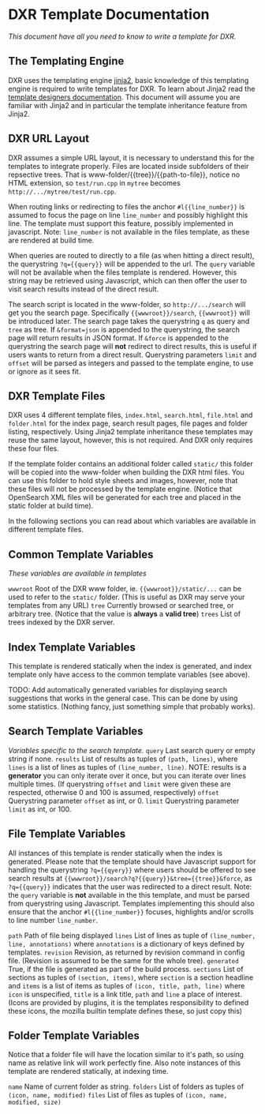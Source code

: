 DXR Template Documentation
==========================
_This document have all you need to know to write a template for DXR._


The Templating Engine
---------------------
DXR uses the templating engine [jinja2](http://jinja.pocoo.org), basic knowledge
of this templating engine is required to write templates for DXR.
To learn about Jinja2 read the [template designers documentation](jinja.pocoo.org/docs/templates/).
This document will assume you are familiar with Jinja2 and in particular the 
template inheritance feature from Jinja2.

DXR URL Layout
--------------
DXR assumes a simple URL layout, it is necessary to understand this for the
templates to integrate properly. Files are located inside subfolders of their
repsective trees. That is www-folder/{{tree}}/{{path-to-file}}, notice no HTML
extension, so `test/run.cpp` in `mytree` becomes `http://.../mytree/test/run.cpp`.

When routing links or redirecting to files the anchor `#l{{line_number}}` is
assumed to focus the page on line `line_number` and possibly highlight this line.
The template must support this feature, possibly implemented in javascript.
Note: `line_number` is not available in the files template, as these are
rendered at build time.

When queries are routed to directly to a file (as when hitting a direct result),
the querystring `?q={{query}}` will be appended to the url. The `query` variable
will not be available when the files template is rendered. However, this string
may be retrieved using Javascript, which can then offer the user to visit search
results instead of the direct result.

The search script is located in the www-folder, so `http://.../search` will get
you the search page. Specifically `{{wwwroot}}/search`, `{{wwwroot}}` will be
introduced later. The search page takes the querystring `q` as query and `tree`
as tree. If `&format=json` is appended to the querystring, the search page will
return results in JSON format. If `&force` is appended to the querystring the
search page will **not** redirect to direct results, this is useful if users
wants to return from a direct result.
Querystring parameters `limit` and `offset` will be parsed as integers and
passed to the template engine, to use or ignore as it sees fit.


DXR Template Files
------------------
DXR uses 4 different template files, `index.html`, `search.html`, `file.html`
and `folder.html` for the index page, search result pages, file pages and
folder listing, respectively.
Using Jinja2 template inheritance these templates may reuse the same layout,
however, this is not required. And DXR only requires these four files.

If the template folder contains an additional folder called `static/` this
folder will be copied into the www-folder when building the DXR html files.
You can use this folder to hold style sheets and images, however, note that
these files will not be processed by the template engine.
(Notice that OpenSearch XML files will be generated for each tree and placed in
 the static folder at build time).

In the following sections you can read about which variables are available in
different template files.


Common Template Variables
-------------------------
_These variables are available in templates_

  `wwwroot`         Root of the DXR www folder, ie. `{{wwwroot}}/static/...`
                    can be used to refer to the `static/` folder.
                    (This is useful as DXR may serve your templates from any URL)
  `tree`            Currently browsed or searched tree, or arbitrary tree.
                    (Notice that the value is **always** a **valid tree**)
  `trees`           List of trees indexed by the DXR server.


Index Template Variables
------------------------
This template is rendered statically when the index is generated, and index template
only have access to the common template variables (see above).

TODO: Add automatically generated variables for displaying search suggestions that
      works in the general case. This can be done by using some statistics.
      (Nothing fancy, just something simple that probably works).


Search Template Variables
-------------------------
_Variables specific to the search template._
  `query`           Last search query or empty string if none.
  `results`         List of results as tuples of `(path, lines)`, where `lines`
                    is a list of lines as tuples of `(line_number, line)`.
                    NOTE: results is a **generator** you can only iterate over
                    it once, but you can iterate over lines multiple times.
                    (If querystring `offset` and `limit` were given these are
                     respected, otherwise 0 and 100 is assumed, respectively)
  `offset`          Querystring parameter `offset` as int, or 0.
  `limit`           Querystring parameter `limit` as int, or 100.


File Template Variables
-----------------------
All instances of this template is render statically when the index is generated.
Please note that the template should have Javascript support for handling the
querystring `?q={{qyery}}` where users should be offered to see search results at
`{{wwwroot}}/search?q?{{query}}&tree={{tree}}&force`, as `?q={{query}}`
indicates that the user was redirected to a direct result.
Note: the `query` variable is **not** available in the this template, and must
be parsed from querystring using Javascript.
Templates implementing this should also ensure that the anchor `#l{{line_number}}`
focuses, highlights and/or scrolls to line number `line_number`.

  `path`            Path of file being displayed
  `lines`           List of lines as tuple of `(line_number, line, annotations)`
                    where `annotations` is a dictionary of keys defined by templates.
  `revision`        Revision, as returned by revision command in config file.
                    (Revision is assumed to be the same for the whole tree).
  `generated`       True, if the file is generated as part of the build process.
  `sections`        List of sections as tuples of `(section, items)`, where
                    `section` is a section headline and `items` is a list
                    of items as tuples of `(icon, title, path, line)` where
                    `icon` is unspecified, `title` is a link title, `path`
                    and `line` a place of interest.
                    (Icons are provided by plugins, it is the templates
                     responsibility to defined these icons, the mozilla builtin
                     template defines these, so just copy this)

Folder Template Variables
-------------------------
Notice that a folder file will have the location similar to it's path, so using
name as relative link will work perfectly fine.
Also note instances of this template are rendered statically, at indexing time.

  `name`            Name of current folder as string.
  `folders`         List of folders as tuples of `(icon, name, modified)`
  `files`           List of files as tuples of `(icon, name, modified, size)`

